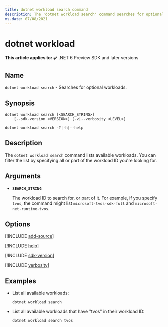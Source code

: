 ```yaml
---
title: dotnet workload search command
description: The 'dotnet workload search' command searches for optional workloads.
ms.date: 07/08/2021
---
```

# dotnet workload

**This article applies to:** ✔️ .NET 6 Preview SDK and later versions

## Name

`dotnet workload search` - Searches for optional workloads.

## Synopsis

```dotnetcli
dotnet workload search [<SEARCH_STRING>]
    [--sdk-version <VERSION>] [-v|--verbosity <LEVEL>]

dotnet workload search -?|-h|--help
```

## Description

The `dotnet workload search` command lists available workloads. You can filter the list by specifying all or part of the workload ID you're looking for.

## Arguments

- **`SEARCH_STRING`**

  The workload ID to search for, or part of it. For example, if you specify `tvos`, the command might list `microsoft-tvos-sdk-full` and `microsoft-net-runtime-tvos`.

## Options

<!-- markdownlint-disable MD012 -->

[!INCLUDE [add-source](../../../includes/cli-add-source.md)]

[!INCLUDE [help](../../../includes/cli-help.md)]

[!INCLUDE [sdk-version](../../../includes/cli-sdk-version.md)]

[!INCLUDE [verbosity](../../../includes/cli-verbosity-minimal.md)]

## Examples

- List all available workloads:

  ```dotnetcli
  dotnet workload search
  ```

- List all available workloads that have "tvos" in their workload ID:

  ```dotnetcli
  dotnet workload search tvos
  ```
